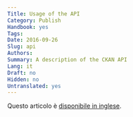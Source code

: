 ```yaml
---
Title: Usage of the API
Category: Publish
Handbook: yes
Tags:
Date: 2016-09-26
Slug: api
Authors:
Summary: A description of the CKAN API
Lang: it
Draft: no
Hidden: no
Untranslated: yes
---
```


Questo articolo è [disponibile in inglese](/en/support/api).
